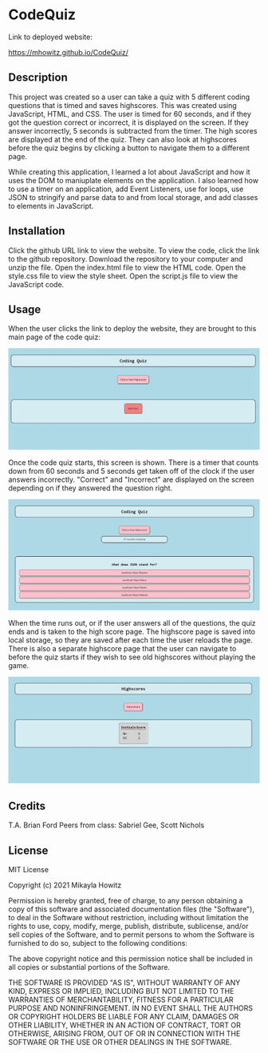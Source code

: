 # CodeQuiz

Link to deployed website:

 https://mhowitz.github.io/CodeQuiz/
 
 
## Description

This project was created so a user can take a quiz with 5 different coding questions that is timed and saves highscores. This was created using JavaScript, HTML, and CSS. The user is timed for 60 seconds, and if they got the question correct or incorrect, it is displayed on the screen. If they answer incorrectly, 5 seconds is subtracted from the timer. The high scores are displayed at the end of the quiz. They can also look at highscores before the quiz begins by clicking a button to navigate them to a different page. 

While creating this application, I learned a lot about JavaScript and how it uses the DOM to maniuplate elements on the application. I also learned how to use a timer on an application, add Event Listeners, use for loops, use JSON to stringify and parse data to and from local storage, and add classes to elements in JavaScript.

## Installation

Click the github URL link to view the website. To view the code, click the link to the github repository. Download the repository to your computer and unzip the file. Open the index.html file to view the HTML code. Open the style.css file to view the style sheet. Open the script.js file to view the JavaScript code. 

## Usage

When the user clicks the link to deploy the website, they are brought to this main page of the code quiz:

![screenshot-of-page](assets/images/Image1.JPG)

Once the code quiz starts, this screen is shown. There is a timer that counts down from 60 seconds and 5 seconds get taken off of the clock if the user answers incorrectly. "Correct" and "Incorrect" are displayed on the screen depending on if they answered the question right.

![screenshot-of-quiz](assets/images/img2.JPG)


When the time runs out, or if the user answers all of the questions, the quiz ends and is taken to the high score page. The highscore page is saved into local storage, so they are saved after each time the user reloads the page. There is also a separate highscore page that the user can navigate to before the quiz starts if they wish to see old highscores without playing the game.

![screenshot-of-highscore-page](assets/images/hs.JPG)

## Credits

T.A. Brian Ford
Peers from class: Sabriel Gee, Scott Nichols


## License
MIT License

Copyright (c) 2021 Mikayla Howitz

Permission is hereby granted, free of charge, to any person obtaining a copy of this software and associated documentation files (the "Software"), to deal in the Software without restriction, including without limitation the rights to use, copy, modify, merge, publish, distribute, sublicense, and/or sell copies of the Software, and to permit persons to whom the Software is furnished to do so, subject to the following conditions:

The above copyright notice and this permission notice shall be included in all copies or substantial portions of the Software.

THE SOFTWARE IS PROVIDED "AS IS", WITHOUT WARRANTY OF ANY KIND, EXPRESS OR IMPLIED, INCLUDING BUT NOT LIMITED TO THE WARRANTIES OF MERCHANTABILITY, FITNESS FOR A PARTICULAR PURPOSE AND NONINFRINGEMENT. IN NO EVENT SHALL THE AUTHORS OR COPYRIGHT HOLDERS BE LIABLE FOR ANY CLAIM, DAMAGES OR OTHER LIABILITY, WHETHER IN AN ACTION OF CONTRACT, TORT OR OTHERWISE, ARISING FROM, OUT OF OR IN CONNECTION WITH THE SOFTWARE OR THE USE OR OTHER DEALINGS IN THE SOFTWARE.

